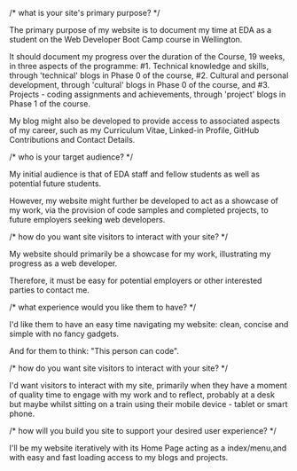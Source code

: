 /*   what is your site's primary purpose?   */

  The primary purpose of my website is to document my time at EDA as a student on the Web Developer Boot Camp course in Wellington.

  It should document my progress over the duration of the Course, 19 weeks, in three aspects of the programme:
    #1. Technical knowledge and skills, through 'technical' blogs in Phase 0 of the course,
    #2. Cultural and personal development, through 'cultural' blogs in Phase 0 of the course, and
    #3. Projects - coding assignments and achievements, through 'project' blogs in Phase 1 of the course.

  My blog might also be developed to provide access to associated aspects of my career, such as my Curriculum Vitae, Linked-in Profile, GitHub Contributions and Contact Details.


/*   who is your target audience?   */

  My initial audience is that of EDA staff and fellow students as well as potential future students.

  However, my website might further be developed to act as a showcase of my work, via the provision of code samples and completed projects, to future employers seeking web developers.


/*   how do you want site visitors to interact with your site?   */

  My website should primarily be a showcase for my work, illustrating my progress as a web developer.

  Therefore, it must be easy for potential employers or other interested parties to contact me.

/*   what experience would you like them to have?   */

  I'd like them to have an easy time navigating my website: clean, concise and simple with no fancy gadgets.

  And for them to think: "This person can code".


/*   how do you want site visitors to interact with your site?   */

  I'd want visitors to interact with my site, primarily when they have a moment of quality time to engage with my work and to reflect, probably at a desk but maybe whilst sitting on a train using their mobile device - tablet or smart phone.


/*   how will you build you site to support your desired user experience?   */

  I'll be my website iteratively with its Home Page acting as a index/menu,and with easy and fast loading access to my blogs and projects.